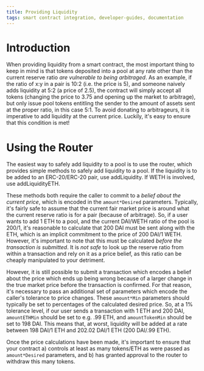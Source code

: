 ```yaml
---
title: Providing Liquidity
tags: smart contract integration, developer-guides, documentation
---
```


# Introduction

When providing liquidity from a smart contract, the most important thing to keep in mind is that tokens deposited into a pool at any rate other than the current reserve ratio _are vulnerable to being arbitraged_. As an example, if the ratio of x:y in a pair is 10:2 (i.e. the price is 5), and someone naively adds liquidity at 5:2 (a price of 2.5), the contract will simply accept all tokens (changing the price to 3.75 and opening up the market to arbitrage), but only issue pool tokens entitling the sender to the amount of assets sent at the proper ratio, in this case 5:1. To avoid donating to arbitrageurs, it is imperative to add liquidity at the current price. Luckily, it's easy to ensure that this condition is met!

# Using the Router

The easiest way to safely add liquidity to a pool is to use the <Link to='/docs/materia/smart-contracts/router02'>router</Link>, which provides simple methods to safely add liquidity to a pool. If the liquidity is to be added to an ERC-20/ERC-20 pair, use <Link to='/docs/materia/smart-contracts/router02/#addliquidity'>addLiquidity</Link>. If WETH is involved, use <Link to='/docs/materia/smart-contracts/router02/#addliquidityeth'>addLiquidityETH</Link>.

These methods both require the caller to commit to a _belief about the current price_, which is encoded in the `amount*Desired` parameters. Typically, it's fairly safe to assume that the current fair market price is around what the current reserve ratio is for a pair (because of arbitrage). So, if a user wants to add 1 ETH to a pool, and the current DAI/WETH ratio of the pool is 200/1, it's reasonable to calculate that 200 DAI must be sent along with the ETH, which is an implicit commitment to the price of 200 DAI/1 WETH. However, it's important to note that this must be calculated _before the transaction is submitted_. It is _not safe_ to look up the reserve ratio from within a transaction and rely on it as a price belief, as this ratio can be cheaply manipulated to your detriment.

However, it is still possible to submit a transaction which encodes a belief about the price which ends up being wrong because of a larger change in the true market price before the transaction is confirmed. For that reason, it's necessary to pass an additional set of parameters which encode the caller's tolerance to price changes. These `amount*Min` parameters should typically be set to percentages of the calculated desired price. So, at a 1% tolerance level, if our user sends a transaction with 1 ETH and 200 DAI, `amountETHMin` should be set to e.g. .99 ETH, and `amountTokenMin` should be set to 198 DAI. This means that, at worst, liquidity will be added at a rate between 198 DAI/1 ETH and 202.02 DAI/1 ETH (200 DAI/.99 ETH).

Once the price calculations have been made, it's important to ensure that your contract a) controls at least as many tokens/ETH as were passed as `amount*Desired` parameters, and b) has granted approval to the router to withdraw this many tokens.
